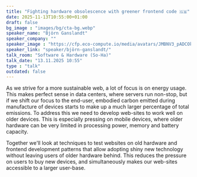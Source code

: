 ```yaml
---
title: "Fighting hardware obsolescence with greener frontend code 🇬🇧"
date: 2025-11-13T10:55:00+01:00
draft: false
bg_image : "images/bg/cta-bg.webp"
speaker_name: "Björn Ganslandt"
speaker_company: ""
speaker_image : "https://cfp.eco-compute.io/media/avatars/JMBNV3_pADCOkh.jpg"
speaker_link: "speaker/björn-ganslandt/"
talk_room: "Software & Hardware (So-Ha)"
talk_date: "13.11.2025 10:55"
type : "talk"
outdated: false
---
```


As we strive for a more sustainable web, a lot of focus is on energy usage. This makes perfect sense in data centers, where servers run non-stop, but if we shift our focus to the end-user, embodied carbon emitted during manufacture of devices starts to make up a much larger percentage of total emissions. To address this we need to develop web-sites to work well on older devices. This is especially pressing on mobile devices, where older hardware can be very limited in processing power, memory and battery capacity.

Together we'll look at techniques to test websites on old hardware and frontend development patterns that allow adopting shiny new technology without leaving users of older hardware behind. This reduces the pressure on users to buy new devices, and simultaneously makes our web-sites accessible to a larger user-base.
